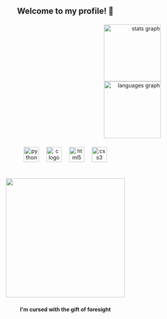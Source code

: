 <h2 align="center">Welcome to my profile! 👾</h2>

###

<div align="right">
  <img src="https://github-readme-stats.vercel.app/api?username=VictorHLara&hide_title=false&hide_rank=true&show_icons=true&include_all_commits=true&count_private=true&disable_animations=false&theme=nightowl&locale=en&hide_border=false&order=1" height="150" alt="stats graph" /> <br>
  <img src="https://github-readme-stats.vercel.app/api/top-langs?username=VictorHLara&locale=en&hide_title=false&layout=compact&card_width=320&langs_count=6&theme=nightowl&hide_border=false&order=2" height="150" alt="languages graph"  />
</div>

###

<div align="center">
  <img src="https://cdn.jsdelivr.net/gh/devicons/devicon/icons/python/python-original.svg" height="40" alt="python logo"  />
  <img width="12" />
  <img src="https://cdn.jsdelivr.net/gh/devicons/devicon/icons/c/c-original.svg" height="40" alt="c logo"  />
  <img width="12" />
  <img src="https://cdn.jsdelivr.net/gh/devicons/devicon/icons/html5/html5-original.svg" height="40" alt="html5 logo"  />
  <img width="12" />
  <img src="https://cdn.jsdelivr.net/gh/devicons/devicon/icons/css3/css3-original.svg" height="40" alt="css3 logo"  />
</div>

###

<br clear="both">

<div align="center">
  <img height="314" src="https://i.pinimg.com/originals/5b/87/2f/5b872f31aca5066920ad54aeb7b8c5bf.gif"  />
</div>

###

<h4 align="center">I'm cursed with the gift of foresight</h4>

###
